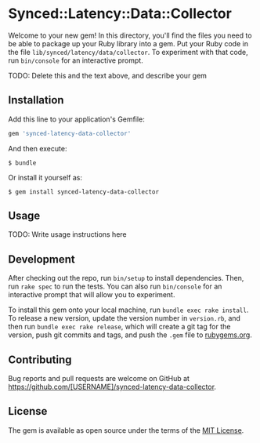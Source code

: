 # Synced::Latency::Data::Collector

Welcome to your new gem! In this directory, you'll find the files you need to be able to package up your Ruby library into a gem. Put your Ruby code in the file `lib/synced/latency/data/collector`. To experiment with that code, run `bin/console` for an interactive prompt.

TODO: Delete this and the text above, and describe your gem

## Installation

Add this line to your application's Gemfile:

```ruby
gem 'synced-latency-data-collector'
```

And then execute:

    $ bundle

Or install it yourself as:

    $ gem install synced-latency-data-collector

## Usage

TODO: Write usage instructions here

## Development

After checking out the repo, run `bin/setup` to install dependencies. Then, run `rake spec` to run the tests. You can also run `bin/console` for an interactive prompt that will allow you to experiment.

To install this gem onto your local machine, run `bundle exec rake install`. To release a new version, update the version number in `version.rb`, and then run `bundle exec rake release`, which will create a git tag for the version, push git commits and tags, and push the `.gem` file to [rubygems.org](https://rubygems.org).

## Contributing

Bug reports and pull requests are welcome on GitHub at https://github.com/[USERNAME]/synced-latency-data-collector.

## License

The gem is available as open source under the terms of the [MIT License](https://opensource.org/licenses/MIT).
